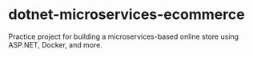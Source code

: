 # dotnet-microservices-ecommerce
Practice project for building a microservices-based online store using ASP.NET, Docker, and more.
